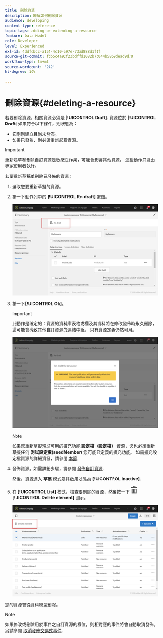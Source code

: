 ```yaml
---
title: 刪除資源
description: 瞭解如何刪除資源
audience: developing
content-type: reference
topic-tags: adding-or-extending-a-resource
feature: Data Model
role: Developer
level: Experienced
exl-id: 4ddfdbcc-a154-4c10-a97e-73ad888d1f1f
source-git-commit: fcb5c4a92f23bdffd1082b7b044b5859dead9d70
workflow-type: tm+mt
source-wordcount: '242'
ht-degree: 16%

---
```


# 刪除資源{#deleting-a-resource}

若要刪除資源，相關資源必須是 **[!UICONTROL Draft]**. 資源位於 **[!UICONTROL Draft]** 如果符合以下條件，則狀態為：

* 它剛剛建立且尚未發佈。
* 如果已發佈，則必須重新起草資源。

>[!IMPORTANT]
>
>重新起草和刪除自訂資源是敏感性作業，可能會影響其他資源。 這些動作只能由專家使用者執行。

若要重新草稿並刪除已發佈的資源：

1. 選取您要重新草擬的資源。
1. 按一下動作列中的 **[!UICONTROL Re-draft]** 按鈕。

   ![](assets/schema_extension_uc26.png)

1. 按一下&#x200B;**[!UICONTROL Ok]**。

   >[!IMPORTANT]
   >
   >此動作是確定的：資源的資料庫表格或欄及其資料將在修改發佈時永久刪除，這可能會導致其他自訂資源的連結中斷。 只有資源定義仍然可用。

   ![](assets/schema_extension_uc27.png)

   >[!NOTE]
   >
   >如果您重新草擬現成可用的擴充功能 **設定檔（設定檔）** 資源，您也必須重新草擬任何 **測試設定檔(seedMember)** 您可能已定義的擴充功能。 如需擴充設定檔資源的詳細資訊，請參閱 [本節](../../developing/using/extending-the-profile-resource-with-a-new-field.md).

1. 發佈資源。如需詳細步驟，請參閱 [發佈自訂資源](../../developing/using/updating-the-database-structure.md#publishing-a-custom-resource).

   然後，資源進入 **草稿** 模式及其啟用狀態為 **[!UICONTROL Inactive]**.

1. 在 **[!UICONTROL List]** 模式，檢查要刪除的資源，然後按一下 ![](assets/delete_darkgrey-24px.png) **[!UICONTROL Delete element]** 圖示。

   ![](assets/schema_extension_uc28.png)

您的資源會從資料模型刪除。

>[!NOTE]
>
>如果修改或刪除用於事件之自訂資源的欄位，則相對應的事件將會自動取消發佈。另請參閱 [取消發佈交易式事件](../../channels/using/publishing-transactional-event.md#unpublishing-an-event).
